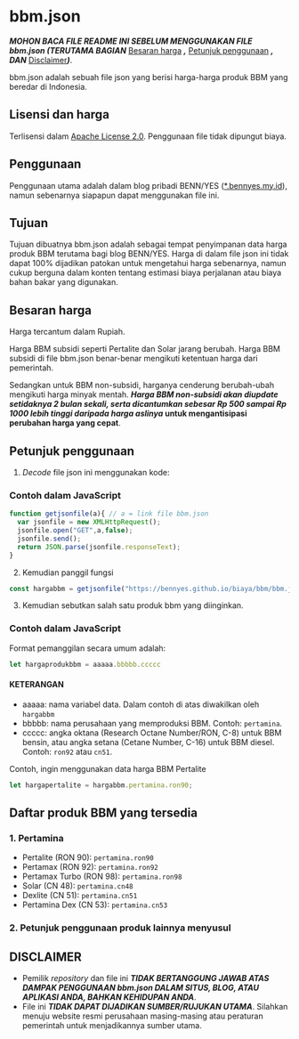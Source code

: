 # bbm.json

**_MOHON BACA FILE README INI SEBELUM MENGGUNAKAN FILE bbm.json (TERUTAMA BAGIAN_** [Besaran harga](#besaran-harga) **_,_** [Petunjuk penggunaan](#petunjuk-penggunaan) **_, DAN_** [Disclaimer](#disclaimer)**_)_**.

bbm.json adalah sebuah file json yang berisi harga-harga produk BBM yang beredar di Indonesia.

## Lisensi dan harga
Terlisensi dalam [Apache License 2.0](https://github.com/bennyes/bennyes.github.io/blob/main/LICENSE). Penggunaan file tidak dipungut biaya.

## Penggunaan

Penggunaan utama adalah dalam blog pribadi BENN/YES ([\*.bennyes.my.id](https://www.bennyes.my.id)), namun sebenarnya siapapun dapat menggunakan file ini.

## Tujuan

Tujuan dibuatnya bbm.json adalah sebagai tempat penyimpanan data harga produk BBM terutama bagi blog BENN/YES. Harga di dalam file json ini tidak dapat 100% dijadikan patokan untuk mengetahui harga sebenarnya, namun cukup berguna dalam konten tentang estimasi biaya perjalanan atau biaya bahan bakar yang digunakan.

## Besaran harga

Harga tercantum dalam Rupiah.

Harga BBM subsidi seperti Pertalite dan Solar jarang berubah. Harga BBM subsidi di file bbm.json benar-benar mengikuti ketentuan harga dari pemerintah.

Sedangkan untuk BBM non-subsidi, harganya cenderung berubah-ubah mengikuti harga minyak mentah. **_Harga BBM non-subsidi akan diupdate setidaknya 2 bulan sekali, serta dicantumkan sebesar Rp 500 sampai Rp 1000 lebih tinggi daripada harga aslinya_ untuk mengantisipasi perubahan harga yang cepat**.

## Petunjuk penggunaan

1. *Decode* file json ini menggunakan kode:

### Contoh dalam JavaScript
```javascript
function getjsonfile(a){ // a = link file bbm.json
  var jsonfile = new XMLHttpRequest();
  jsonfile.open("GET",a,false);
  jsonfile.send();
  return JSON.parse(jsonfile.responseText);
}
```

2. Kemudian panggil fungsi

```javascript
const hargabbm = getjsonfile("https://bennyes.github.io/biaya/bbm/bbm.json");
```

3. Kemudian sebutkan salah satu produk bbm yang diinginkan.

### Contoh dalam JavaScript

Format pemanggilan secara umum adalah:

```javascript
let hargaprodukbbm = aaaaa.bbbbb.ccccc
```
#### KETERANGAN
- aaaaa: nama variabel data. Dalam contoh di atas diwakilkan oleh ```hargabbm```
- bbbbb: nama perusahaan yang memproduksi BBM. Contoh: ```pertamina```.
- ccccc: angka oktana (Research Octane Number/RON, C-8) untuk BBM bensin, atau angka setana (Cetane Number, C-16) untuk BBM diesel. Contoh: ```ron92``` atau ```cn51```.


Contoh, ingin menggunakan data harga BBM Pertalite

```javascript
let hargapertalite = hargabbm.pertamina.ron90;
```

## Daftar produk BBM yang tersedia
### 1. Pertamina
- Pertalite (RON 90): ```pertamina.ron90```
- Pertamax (RON 92): ```pertamina.ron92```
- Pertamax Turbo (RON 98): ```pertamina.ron98```
- Solar (CN 48): ```pertamina.cn48```
- Dexlite (CN 51): ```pertamina.cn51```
- Pertamina Dex (CN 53): ```pertamina.cn53```

### 2. Petunjuk penggunaan produk lainnya menyusul

## DISCLAIMER

- Pemilik *repository* dan file ini **_TIDAK BERTANGGUNG JAWAB ATAS DAMPAK PENGGUNAAN bbm.json DALAM SITUS, BLOG, ATAU APLIKASI ANDA, BAHKAN KEHIDUPAN ANDA_**.
- File ini **_TIDAK DAPAT DIJADIKAN SUMBER/RUJUKAN UTAMA_**. Silahkan menuju website resmi perusahaan masing-masing atau peraturan pemerintah untuk menjadikannya sumber utama.
